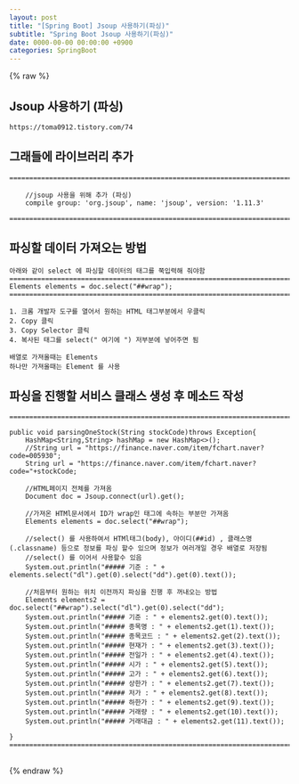 ```yaml
---  
layout: post  
title: "[Spring Boot] Jsoup 사용하기(파싱)"  
subtitle: "Spring Boot Jsoup 사용하기(파싱)"  
date: 0000-00-00 00:00:00 +0900  
categories: SpringBoot  
---  
```

{% raw %}  
## Jsoup 사용하기 (파싱)  
	https://toma0912.tistory.com/74  
  
## 그래들에 라이브러리 추가  
  
	=================================================================================================================  
  
		//jsoup 사용을 위해 추가 (파싱)  
		compile group: 'org.jsoup', name: 'jsoup', version: '1.11.3'  
  
	=================================================================================================================  
  
## 파싱할 데이터 가져오는 방법  
  
	아래와 같이 select 에 파싱할 데이터의 태그를 쭉입력해 줘야함  
	=================================================================================================================  
	Elements elements = doc.select("##wrap");  
	=================================================================================================================  
  
	1. 크롬 개발자 도구를 열어서 원하는 HTML 태그부분에서 우클릭  
	2. Copy 클릭  
	3. Copy Selector 클릭  
	4. 복사된 태그를 select(" 여기에 ") 저부분에 넣어주면 됨  
  
	배열로 가져올때는 Elements  
	하나만 가져올때는 Element 를 사용  
  
## 파싱을 진행할 서비스 클래스 생성 후 메소드 작성  
  
	=================================================================================================================  
  
    public void parsingOneStock(String stockCode)throws Exception{  
        HashMap<String,String> hashMap = new HashMap<>();  
        //String url = "https://finance.naver.com/item/fchart.naver?code=005930";  
        String url = "https://finance.naver.com/item/fchart.naver?code="+stockCode;  
  
        //HTML페이지 전체를 가져옴  
        Document doc = Jsoup.connect(url).get();  
  
        //가져온 HTMl문서에서 ID가 wrap인 태그에 속하는 부분만 가져옴  
        Elements elements = doc.select("##wrap");  
  
		//select() 를 사용하여서 HTMl태그(body), 아이디(##id) , 클래스명(.classname) 등으로 정보를 파싱 할수 있으며 정보가 여러개일 경우 배열로 저장됨  
		//select() 를 이어서 사용할수 있음  
		System.out.println("##### 기준 : " + elements.select("dl").get(0).select("dd").get(0).text());  
  
		//처음부터 원하는 위치 이전까지 파싱을 진행 후 꺼내오는 방법  
		Elements elements2 = doc.select("##wrap").select("dl").get(0).select("dd");  
		System.out.println("##### 기준 : " + elements2.get(0).text());  
        System.out.println("##### 종목명 : " + elements2.get(1).text());  
        System.out.println("##### 종목코드 : " + elements2.get(2).text());  
        System.out.println("##### 현재가 : " + elements2.get(3).text());  
        System.out.println("##### 전일가 : " + elements2.get(4).text());  
        System.out.println("##### 시가 : " + elements2.get(5).text());  
        System.out.println("##### 고가 : " + elements2.get(6).text());  
        System.out.println("##### 상한가 : " + elements2.get(7).text());  
        System.out.println("##### 저가 : " + elements2.get(8).text());  
        System.out.println("##### 하한가 : " + elements2.get(9).text());  
        System.out.println("##### 거래량 : " + elements2.get(10).text());  
        System.out.println("##### 거래대금 : " + elements2.get(11).text());  
  
	}  
	=================================================================================================================  
  
                                                                                                                                                                                                                                                                                                                                                                                                                                                                                                                                                                                                                                                                                                                                                                                                                                                                                                                                                                                                                                                                                                                                                                                                                                                                                                                                                                                                                                                                                                                                                                                                                                                                                                                                                                                                                                                                                                                                                                                                                                                                                                                                                                                                                                                                                                                                                                                                                                                                                                                                                                                                                                                                                                                                                                                                                                                                                                                                                          
{% endraw %}